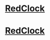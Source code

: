 # [RedClock](https://github.com/CraigeHales/RedClock)
# [RedClock](https://github.com/CraigeHales/RedClock)

